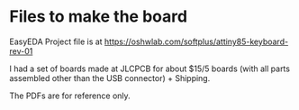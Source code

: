 # Files to make the board

EasyEDA Project file is at https://oshwlab.com/softplus/attiny85-keyboard-rev-01

I had a set of boards made at JLCPCB for about $15/5 boards (with all parts assembled other than the USB connector) + Shipping. 

The PDFs are for reference only. 
